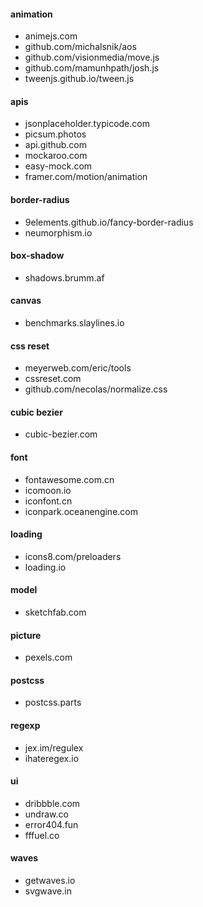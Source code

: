 #### animation

- animejs.com
- github.com/michalsnik/aos
- github.com/visionmedia/move.js
- github.com/mamunhpath/josh.js
- tweenjs.github.io/tween.js

#### apis

- jsonplaceholder.typicode.com
- picsum.photos
- api.github.com
- mockaroo.com
- easy-mock.com
- framer.com/motion/animation

#### border-radius

- 9elements.github.io/fancy-border-radius
- neumorphism.io

#### box-shadow

- shadows.brumm.af

#### canvas

- benchmarks.slaylines.io

#### css reset

- meyerweb.com/eric/tools
- cssreset.com
- github.com/necolas/normalize.css

#### cubic bezier

- cubic-bezier.com

#### font

- fontawesome.com.cn
- icomoon.io
- iconfont.cn
- iconpark.oceanengine.com

#### loading

- icons8.com/preloaders
- loading.io

#### model

- sketchfab.com

#### picture

- pexels.com

#### postcss

- postcss.parts

#### regexp

- jex.im/regulex
- ihateregex.io

#### ui

- dribbble.com
- undraw.co
- error404.fun
- fffuel.co

#### waves

- getwaves.io
- svgwave.in